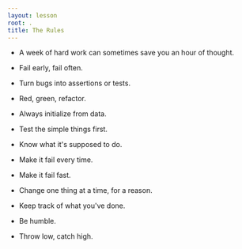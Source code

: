 ```yaml
---
layout: lesson
root: .
title: The Rules
---
```

*   A week of hard work can sometimes save you an hour of thought. <a name="week-hard-work-hour-thought"></a>

*   Fail early, fail often. <a name="fail-early-fail-often"></a>

*   Turn bugs into assertions or tests. <a name="turn-bugs-into-assertions-or-tests"></a>

*   Red, green, refactor. <a name="red-green-refactor"></a>

*   Always initialize from data. <a name="always-initialize-from-data"></a>

*   Test the simple things first. <a name="test-simple-first"></a>

*   Know what it's supposed to do. <a name="know-what-its-supposed-to-do"></a>

*   Make it fail every time. <a name="make-it-fail-every-time"></a>

*   Make it fail fast. <a name="make-it-fail-fast"></a>

*   Change one thing at a time, for a reason. <a name="change-one-thing-at-a-time"></a>

*   Keep track of what you've done. <a name="keep-track-of-what-youve-done"></a>

*   Be humble. <a name="be-humble"></a>

*   Throw low, catch high. <a name="throw-low-catch-high"></a>
